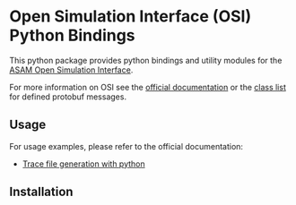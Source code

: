 Open Simulation Interface (OSI) Python Bindings
===============================================

This python package provides python bindings and utility modules for the [ASAM Open Simulation Interface](https://github.com/OpenSimulationInterface/open-simulation-interface).

For more information on OSI see the [official documentation](https://opensimulationinterface.github.io/osi-antora-generator/asamosi/latest/specification/index.html) or the [class list](https://opensimulationinterface.github.io/osi-antora-generator/asamosi/latest/gen/annotated.html) for defined protobuf messages.

## Usage
For usage examples, please refer to the official documentation:
- [Trace file generation with python](https://opensimulationinterface.github.io/osi-antora-generator/asamosi/latest/interface/architecture/trace_file_example.html)

## Installation

